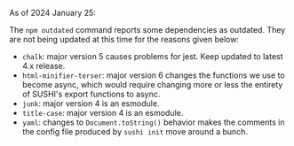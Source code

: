 As of 2024 January 25:

The `npm outdated` command reports some dependencies as outdated. They are not being updated at this time for the reasons given below:

- `chalk`: major version 5 causes problems for jest. Keep updated to latest 4.x release.
- `html-minifier-terser`: major version 6 changes the functions we use to become async, which would require changing more or less the entirety of SUSHI's export functions to async.
- `junk`: major version 4 is an esmodule.
- `title-case`: major version 4 is an esmodule.
- `yaml`: changes to `Document.toString()` behavior makes the comments in the config file produced by `sushi init` move around a bunch.
